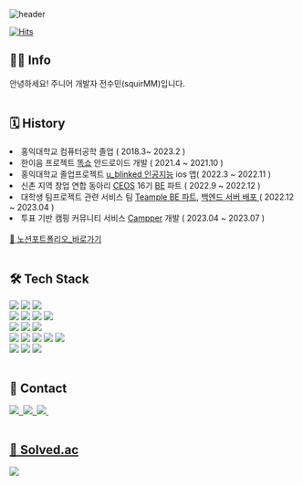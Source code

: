 ![header](https://capsule-render.vercel.app/api?type=slice&color=gradient&height=160&section=header&text=Hi!%20I'm%20Sumin!&fontAlign=50&fontAlignY=70&fontSize=90&fontColor=000000)

 [![Hits](https://hits.seeyoufarm.com/api/count/incr/badge.svg?url=https%3A%2F%2Fgithub.com%2FsquirMM&count_bg=%2391DB59&title_bg=%23555555&icon=&icon=github.svg&icon_color=%23CFD1CD&title=hits&edge_flat=false)](https://hits.seeyoufarm.com)
  
<h2 align="left"> 👩‍💻 Info </h2>
<p align="left"> 안녕하세요! 주니어 개발자 전수민(squirMM)입니다.<br></br>
</p>

<h2 align="left">🗓 History </h2>
<ui>
  <li>
    홍익대학교 컴퓨터공학 졸업 ( 2018.3~ 2023.2 )
  </li>
   <li>
    한이음 프로젝트 <a href="https://github.com/squirMM/2021_Hanium">똑쇼</a> 안드로이드 개발 ( 2021.4 ~ 2021.10 )
  </li>
  <li>
    홍익대학교 졸업프로젝트 <a href="https://github.com/u-blinked/ublinked_SwiftUI">u_blinked 인공지능</a> ios 앱( 2022.3 ~ 2022.11 )
  </li>
  <li>
    신촌 지역 창업 연합 동아리  <a href="https://github.com/CEOS-Developers">CEOS</a> 16기 <a href="https://github.com/squirMM/django_rest_framework_16th">BE</a> 파트 ( 2022.9 ~ 2022.12 )
  </li>
  <li>
    대학생 팀프로젝트 관련 서비스 팀 <a href="https://github.com/teampuls/Teamplus-Backend">Teample BE 파트</a>, <a href="https://github.com/teampple/Teampple_Deploy"> 백엔드 서버 배포 </a> ( 2022.12 ~ 2023.04 )
  </li>
   <li>
    투표 기반 캠핑 커뮤니티 서비스 <a href="https://github.com/camping-us">Campper</a> 개발 ( 2023.04 ~ 2023.07 )
  </li>
  <br>
</ui>
 <a href="https://www.notion.so/516333ad14244f86b3d8b7495c55cb90">📑 노션포트폴리오_바로가기</a><br><br> 
<h2 align="left">🛠 Tech Stack </h2>

<p align="left">
  <img src="https://img.shields.io/badge/Python-3766AB?style=flat-square&logo=Python&logoColor=white"/>
  <img src="https://img.shields.io/badge/JAVA-007396?style=flat-square&logo=JAVA&logoColor=white"/>
  <img src="https://img.shields.io/badge/C++-00599C?style=flat-square&logo=C%2B%2B&logoColor=white"/>
  <br>
  <img src="https://img.shields.io/badge/SpringBoot-6DB33F?style=flat-square&logo=Spring&logoColor=white"/>
  <img src="https://img.shields.io/badge/JPA-8A8A8A?style=flat-square&logo=JPA&logoColor=white"/>
  <img src="https://img.shields.io/badge/MyBatis-000000?style=flat-square&logo=MyBatis&logoColor=white"/>
  <img src="https://img.shields.io/badge/Mysql-E6B91E?style=flat-square&logo=MySql&logoColor=white"/>
  <br>
 <img src="https://img.shields.io/badge/Vue.js-35495E?style=flat-square&logo=vuedotjs&logoColor=4FC08D"/>
 <img src="https://img.shields.io/badge/JavaScript-F7DF1E?style=flat-square&logo=JavaScript&logoColor=black"/>
 <img src="https://img.shields.io/badge/CSS3-1572B6?style=flat-square&logo=vuedotjs&logoColor=white"/>
  <br>
  <img src="https://img.shields.io/badge/Docker-2496ED?style=flat-square&logo=Docker&logoColor=white" />
  <img src="https://img.shields.io/badge/Amazon AWS-333664?style=flat-square&logo=amazon-aws&logoColor=white"/>
  <img src="https://img.shields.io/badge/GitHub Actions-2088FF?style=flat-square&logo=GitHub Actions&logoColor=white" />
  <img src="https://img.shields.io/badge/NGINX-009639?style=flat-square&logo=NGINX&logoColor=white" />
 <img src="https://img.shields.io/badge/Swagger-85EA2D?style=flat-square&logo=Swagger&logoColor=white" />
  <br>
  <img src="https://img.shields.io/badge/JWT-000000?style=flat-square&logo=JSON%20web%20tokens&logoColor=white" />
 <img src="https://img.shields.io/badge/Amazon RDS-527FFF?style=flat-square&logo=amazonrds&logoColor=white" />
 <img src="https://img.shields.io/badge/Redis-DC382D?style=flat-square&logo=Redis&logoColor=white" />
  <br><br>
</p>


<h2 align="left">📩 Contact </h2>

<p align="left">
  <a href="mailto:squirmm.be@gmail.com" target="_blank"><img src="https://img.shields.io/badge/Gmail-EA4335?style=Gmail&logo=Gmail&logoColor=white&link=mailto:jsm6616@gmail.com"/</a>&nbsp
  <a href="mailto:jsm6616@naver.com" target="_blank"><img src="https://img.shields.io/badge/NaverMail-03C75A?style=Gmail&logo=Gmail&logoColor=white&link=mailto:jsm6616@naver.com"/</a>&nbsp
  <a href="https://squirmm.tistory.com" target="_blank"><img src="https://img.shields.io/badge/Tistory-184D66?style=Tstory&logo=Telegraph&logoColor=white"/</a>&nbsp
  <br><br>
</p>

<p align="left">
<h2 align="left">🏅 Solved.ac </h2>
  <a href="https://solved.ac/squirmm"><img src="http://mazassumnida.wtf/api/v2/generate_badge?boj=squirmm"/></a>
  <br/>
</p>
